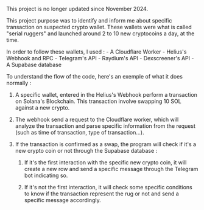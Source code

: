 This project is no longer updated since November 2024.

This project purpose was to identify and inform me about specific transaction on suspected crypto wallet. These wallets were what is called "serial ruggers" and launched around 2 to 10 new cryptocoins a day, at the time.

In order to follow these wallets, I used :
    - A Cloudflare Worker
    - Helius's Webhook and RPC
    - Telegram's API
    - Raydium's API
    - Dexscreener's API
    - A Supabase database

To understand the flow of the code, here's an exemple of what it does normally :

1. A specific wallet, entered in the Helius's Webhook perform a transaction on Solana's Blockchain. This transaction involve swapping 10 SOL against a new crypto.

2. The webhook send a request to the Cloudflare worker, which will analyze the transaction and parse specific information from the request (such as time of transaction, type of transaction...).

3. If the transaction is confirmed as a swap, the program will check if it's a new crypto coin or not through the Supabase database :

    1. If it's the first interaction with the specific new crypto coin, it will create a new row and send a specific message through the Telegram bot indicating so.

    2. If it's not the first interaction, it will check some specific conditions to know if the transaction represent the rug or not and send a specific message accordingly.